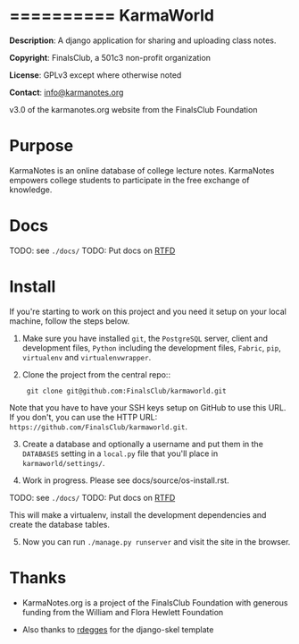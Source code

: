 ==========
KarmaWorld
==========
__Description__: A django application for sharing and uploading class notes.

__Copyright__: FinalsClub, a 501c3 non-profit organization

__License__: GPLv3 except where otherwise noted

__Contact__: info@karmanotes.org

v3.0 of the karmanotes.org website from the FinalsClub Foundation




Purpose
=======

KarmaNotes is an online database of college lecture notes.  KarmaNotes empowers college students to participate in the free exchange of knowledge. 

Docs
====

TODO: see `./docs/`
TODO: Put docs on [RTFD](https://readthedocs.org/)


Install
=======
If you're starting to work on this project and you need it setup on your local
machine, follow the steps below.

1. Make sure you have installed ``git``, the ``PostgreSQL`` server, client and
   development files, ``Python`` including the development files, ``Fabric``,
   ``pip``, ``virtualenv`` and ``virtualenvwrapper``.

2. Clone the project from the central repo::

        git clone git@github.com:FinalsClub/karmaworld.git

Note that you have to have your SSH keys setup on GitHub to use this URL. If
you don't, you can use the HTTP URL:
``https://github.com/FinalsClub/karmaworld.git``.

3. Create a database and optionally a username and put them in the
   ``DATABASES`` setting in a ``local.py`` file that you'll place in
   ``karmaworld/settings/``.

4. Work in progress. Please see docs/source/os-install.rst.

TODO: see `./docs/`
TODO: Put docs on [RTFD](https://readthedocs.org/)

This will make a virtualenv, install the development dependencies and create
the database tables.

5. Now you can run ``./manage.py runserver`` and visit the site in the browser.

Thanks
======

* KarmaNotes.org is a project of the FinalsClub Foundation with generous funding from the William and Flora Hewlett Foundation

* Also thanks to [rdegges](https://github.com/rdegges/django-skel) for the django-skel template
